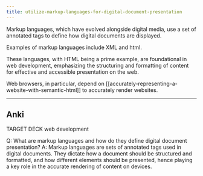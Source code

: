 ```yaml
---
title: utilize-markup-languages-for-digital-document-presentation
---
```

Markup languages, which have evolved alongside digital media, use a set of annotated tags to define how digital documents are displayed.

Examples of markup languages include XML and html.

These languages, with HTML being a prime example, are foundational in web development, emphasizing the structuring and formatting of content for effective and accessible presentation on the web.

Web browsers, in particular, depend on [[accurately-representing-a-website-with-semantic-html]] to accurately render websites.

---
## Anki

TARGET DECK
web development

Q: What are markup languages and how do they define digital document presentation?
A: Markup languages are sets of annotated tags used in digital documents. They dictate how a document should be structured and formatted, and how different elements should be presented, hence playing a key role in the accurate rendering of content on devices.
<!--ID: 1697472420148-->


